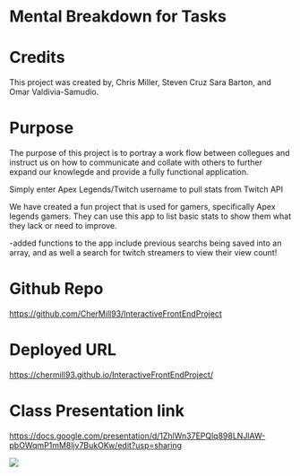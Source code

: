 # Mental Breakdown for Tasks

# Credits
This project was created by, Chris Miller, Steven Cruz Sara Barton, and Omar Valdivia-Samudio.

# Purpose
The purpose of this project is to portray a work flow between collegues and instruct us on how to communicate and collate with others to further expand our knowlegde and provide a fully functional application.

Simply enter Apex Legends/Twitch username to pull stats from Twitch API

We have created a fun project that is used for gamers, specifically Apex legends gamers. They can use this app to list basic stats to show them what they lack or need to improve. 

-added functions to the app include previous searchs being saved into an array, and as well a search for twitch streamers to view their view count! 

# Github Repo
https://github.com/CherMill93/InteractiveFrontEndProject

# Deployed URL
https://chermill93.github.io/InteractiveFrontEndProject/

# Class Presentation link
https://docs.google.com/presentation/d/1ZhlWn37EPQlq898LNJlAW-pbOWqmP1mM8ljv7BukOKw/edit?usp=sharing

![](2021-12-30-18-21-48.png)
